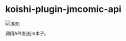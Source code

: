 # koishi-plugin-jmcomic-api

[![npm](https://img.shields.io/npm/v/koishi-plugin-jmcomic-api?style=flat-square)](https://www.npmjs.com/package/koishi-plugin-jmcomic-api)

调用API发送jm本子。
